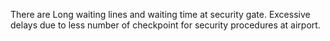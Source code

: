 There are Long waiting lines and waiting time at security gate.
Excessive delays due to less number of checkpoint for security procedures at airport.
